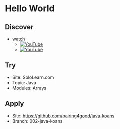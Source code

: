# Hello World

## Discover
- watch
  - [![YouTube](https://i.ytimg.com/vi/NT9A8j1fBIg/default.jpg)](https://www.youtube.com/watch?v=NT9A8j1fBIg)
  - [![YouTube](https://i.ytimg.com/vi/ZVJ7kpEMc7U/default.jpg)](https://www.youtube.com/watch?v=ZVJ7kpEMc7U)

## Try
- Site: SoloLearn.com
- Topic: Java
- Modules: Arrays

## Apply
- Site: https://github.com/pairing4good/java-koans
- Branch: 002-java-koans
